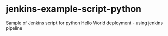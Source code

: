 # jenkins-example-script-python
Sample of Jenkins script for python Hello World deployment - using jenkins pipeline
